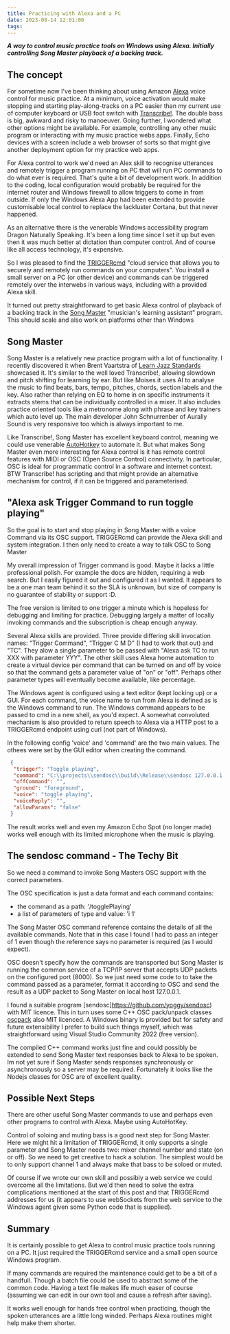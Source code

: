 ```yaml
---
title: Practicing with Alexa and a PC
date: 2023-08-14 12:01:00
tags:
---
```


***A way to control music practice tools on Windows using Alexa. Initially controlling Song Master playback of a backing track.***

## The concept

For sometime now I've been thinking about using Amazon [Alexa](https://developer.amazon.com/en-GB/alexa/) voice control for music practice. At a minimum, voice activation would make stopping and starting play-along-tracks on a PC easier than my current use of computer keyboard or USB foot switch with [Transcribe!](https://www.seventhstring.com/xscribe/overview.html). The double bass is big, awkward and risky to manoeuver. Going further, I wondered what other options might be available. For example, controlling any other music program or interacting with my music practice webs apps. Finally, Echo devices with a screen include a web browser of sorts so that might give another deployment option for my practice web apps.

For Alexa control to work we'd need an Alex skill to recognise utterances and remotely trigger a program running on PC that will run PC commands to do what ever is required. That's quite a bit of development work. In addition to the coding, local configuration would probably be required for the internet router and Windows firewall to allow triggers to come in from outside. If only the Windows Alexa App had been extended to provide customisable local control to replace the lackluster Cortana, but that never happened.

As an alternative there is the venerable Windows accessibility program Dragon Naturally Speaking. It's been a long time since I set it up but even then it was much better at dictation than computer control. And of course like all access technology, it's expensive.

So I was pleased to find the [TRIGGERcmd](https://www.triggercmd.com/en/) "cloud service that allows you to securely and remotely run commands on your computers". You install a small server on a PC (or other device) and commands can be triggered remotely over the interwebs in various ways, including with a provided Alexa skill.

It turned out pretty straightforward to get basic Alexa control of playback of a backing track in the [Song Master](https://aurallysound.com/) "musician's learning assistant" program. This should scale and also work on platforms other than Windows

## Song Master

Song Master is a relatively new practice program with a lot of functionality. I recently discovered it when Brent Vaartstra of [Learn Jazz Standards](https://www.learnjazzstandards.com/) showcased it. It's similar to the well loved Transcribe!, allowing slowdown and pitch shifting for learning by ear. But like Moises it uses AI to analyse the music to find beats, bars, tempo, pitches, chords, section labels and the key. Also rather than relying on EQ to home in on specific instruments it extracts stems that can be individually controlled in a mixer. It also includes practice oriented tools like a metronome along with phrase and key trainers which auto level up. The main developer John Schnurrenber of Aurally Sound is very responsive too which is always important to me.

Like Transcribe!, Song Master has excellent keyboard control, meaning we could use venerable [AutoHotkey](https://www.autohotkey.com/) to automate it. But what makes Song Master even more interesting for Alexa control is it has remote control features with MIDI or OSC (Open Source Control) connectivity. In particular, OSC is ideal for programmatic control in a software and internet context. BTW Transcribe! has scripting and that might provide an alternative mechanism for control, if it can be triggered and parameterised.

## "Alexa ask Trigger Command to run toggle playing"

So the goal is to start and stop playing in Song Master with a voice Command via its OSC support. TRIGGERcmd can provide the Alexa skill and system integration. I then only need to create a way to talk OSC to Song Master

My overall impression of Trigger command is good. Maybe it lacks a little professional polish. For example the docs are hidden, requiring a web search. But I easily figured it out and configured it as I wanted. It appears to be a one man team behind it so the SLA is unknown, but size of company is no guarantee of stability or support :D. 

The free version is limited to one trigger a minute which is hopeless for debugging and limiting for practice. Debugging largely a matter of locally invoking commands and the subscription is cheap enough anyway.

Several Alexa skills are provided. Three provide differing skill invocation names: "Trigger Command", "Trigger C M D" (I had to work that out) and "TC". They alow a single parameter to be passed with "Alexa ask TC to run XXX with parameter YYY". The other skill uses Alexa home automation to create a virtual device per command that can be turned on and off by voice so that the command gets a parameter value of "on" or "off". Perhaps other parameter types will eventually become available, like percentage.

The Windows agent is configured using a text editor (kept locking up) or a GUI. For each command, the voice name to run from Alexa is defined as is the Windows command to run. The Windows command appears to be passed to cmd in a new shell, as you'd expect. A somewhat convoluted mechanism is also provided to return speech to Alexa via a HTTP post to a TRIGGERcmd endpoint using curl (not part of Windows).

In the following config 'voice' and 'command' are the two main values. The othees were set by the GUI editor when creating the command.

```json
 {
  "trigger": "Toggle playing",
  "command": "C:\\projects\\sendosc\\build\\Release\\sendosc 127.0.0.1 8000 /togglePlaying i 1",
  "offCommand": "",
  "ground": "foreground",
  "voice": "toggle playing",
  "voiceReply": "",
  "allowParams": "false"
 }
 ```

The result works well and even my Amazon Echo Spot (no longer made) works well enough  with its limited microphone when the music is playing.

## The sendosc command - The Techy Bit

So we need a command to invoke Song Masters OSC support with the correct parameters.

The OSC specification is just a data format and each command contains:

- the command as a path: '/togglePlaying'
- a list of parameters of type and value: 'i 1'

The Song Master OSC command reference contains the details of all the available commands. Note that in this case I found I had to pass an integer of 1 even though the reference says no parameter is required (as I would expect).

OSC doesn't specify how the commands are transported but Song Master is running the common service of a TCP/IP server that accepts UDP packets on the configured port (8000). So we just need some code to to take the command passed as a parameter, format it according to OSC and send the result as a UDP packet to Song Master on local host 127.0.0.1.

I found a suitable program [sendosc]https://github.com/yoggy/sendosc) with MIT licence. This in turn uses some C++ OSC pack/unpack classes [oscpack](http://www.rossbencina.com/code/oscpack) also MIT licenced. A Windows binary is provided but for safety and future extensibility I prefer to build such things myself, which was straightforward using Visual Studio Community 2022 (free version).

The compiled C++ command works just fine and could possibly be extended to send Song Master text responses back to Alexa to be spoken. Im not yet sure if Song Master sends responses synchronously or asynchronously so a server may be required. Fortunately it looks like the Nodejs classes for OSC are of excellent quality.

## Possible Next Steps

There are other useful Song Master commands to use and perhaps even other programs to control with Alexa. Maybe using AutoHotKey.

Control of soloing and muting bass is a good next step for Song Master. Here we might hit a limitation of TRIGGERcmd, it only supports a single parameter and Song Master needs two: mixer channel number and state (on or off). So we need to get creative to hack a solution. The simplest would be to only support channel 1 and always make that bass to be soloed or muted.

Of course if we wrote our own skill and possibly a web service we could overcome all the limitations. But we'd then need to solve the extra complications mentioned at the start of this post and that TRIGGERcmd addresses for us (it appears to use webSockets from the web service to the Windows agent given some Python code that is supplied).

## Summary

It is certainly possible to get Alexa to control music practice tools running on a PC. It just required the TRIGGERcmd service and a small open source Windows program.

If many commands are required the maintenance could get to be a bit of a handfull. Though a batch file could be used to abstract some of the common code. Having a text file makes life much easer of course (assuming we can edit in our own tool and cause a refresh after saving).

It works well enough for hands free control when practicing, though the spoken utterances are a little long winded. Perhaps Alexa routines might help make them shorter.
